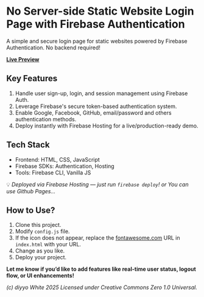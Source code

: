 # No Server-side Static Website Login Page with Firebase Authentication
A simple and secure login page for static websites powered by Firebase Authentication. No backend required!

[**Live Preview**](https://diyyo.pages.dev/project/firebaselogin)

## Key Features
 1. Handle user sign-up, login, and session management using Firebase Auth.
2. Leverage Firebase's secure token-based authentication system.
3. Enable Google, Facebook, GitHub, email/password and others authentication methods.
4. Deploy instantly with Firebase Hosting for a live/production-ready demo.

## Tech Stack
-   Frontend: HTML, CSS, JavaScript
-   Firebase SDKs: Authentication, Hosting
-   Tools: Firebase CLI, Vanilla JS

💡 _Deployed via Firebase Hosting — just run `firebase deploy`! or You can use Github Pages..._

## How to Use?
1. Clone this project.
2. Modify `config.js` file.
3. If the icon does not appear, replace the [fontawesome.com](fontawesome.com) URL in `index.html` with your URL.
4. Change as you like.
5. Deploy your project.

**Let me know if you’d like to add features like real-time user status, logout flow, or UI enhancements!**

*(c) diyyo White 2025 Licensed under Creative Commons Zero 1.0 Universal.*
